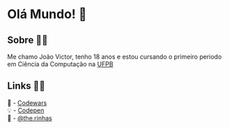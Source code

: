# Olá Mundo! 👋

## Sobre 👨‍💻

Me chamo João Victor, tenho 18 anos e estou cursando o primeiro periodo em  Ciência da Computação na
[UFPB](https://www.ufpb.br)

## Links 🏄‍♂️

🧠 - [Codewars](https://www.codewars.com/users/JVSCirilo)  
💡 - [Codepen](https://codepen.io/jvscirilo)  
🎨 - [@the.rinhas](https://instagram.com/the.rinhas?utm_medium=copy_link)  
